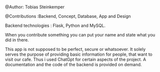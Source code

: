 @Author: Tobias Steinkemper

@Contributions :Backend, Concept, Database, App and Design 

Backend technologies : Flask, Python and MySQL. 

When you contribute something you can put your name and state what you did in there.

This app is not supposed to be perfect, secure or whatsoever. It solely serves the purpose of providing basic information for people, that want to visit our cafe. 
Thus i used ChatGpt for certain aspects of the project. A documentation and the code of the backend is provided on demand. 
